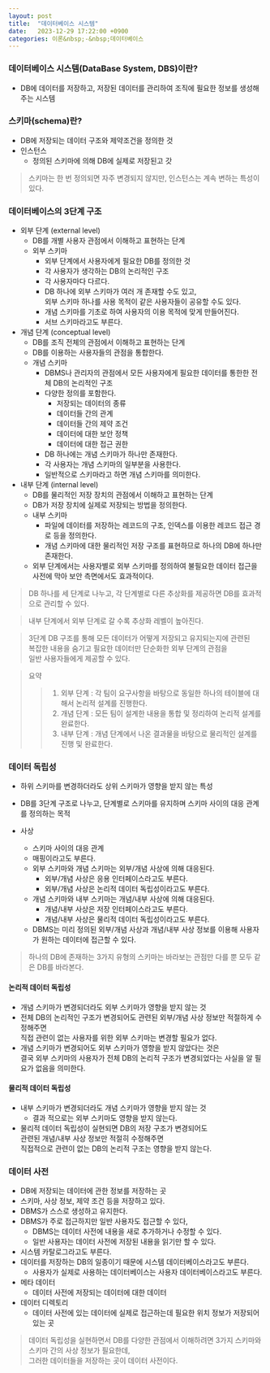 ```yaml
---
layout: post
title:  "데이터베이스 시스템"
date:   2023-12-29 17:22:00 +0900
categories: 이론&nbsp;-&nbsp;데이터베이스
---
```


### 데이터베이스 시스템(DataBase System, DBS)이란?

- DB에 데이터를 저장하고, 저장된 데이터를 관리하여 조직에 필요한 정보를 생성해주는 시스템

### 스키마(schema)란?

- DB에 저장되는 데이터 구조와 제약조건을 정의한 것
- 인스턴스
    - 정의된 스키마에 의해 DB에 실제로 저장된고 갓
> 스키마는 한 번 정의되면 자주 변경되지 않지만, 인스턴스는 계속 변하는 특성이 있다.

### 데이터베이스의 3단계 구조

- 외부 단계 (external level)
    - DB를 개별 사용자 관점에서 이해하고 표현하는 단계
    - 외부 스키마
        - 외부 단계에서 사용자에게 필요한 DB를 정의한 것
        - 각 사용자가 생각하는 DB의 논리적인 구조
        - 각 사용자마다 다르다.
        - DB 하나에 외부 스키마가 여러 개 존재할 수도 있고,  
        외부 스키마 하나를 사용 목적이 같은 사용자들이 공유할 수도 있다.
        - 개념 스키마를 기초로 하여 사용자의 이용 목적에 맞게 만들어진다.
        - 서브 스키마라고도 부른다.
- 개념 단계 (conceptual level)
    - DB를 조직 전체의 관점에서 이해하고 표현하는 단계
    - DB를 이용하는 사용자들의 관점을 통합한다.
    - 개념 스키마
        - DBMS나 관리자의 관점에서 모든 사용자에게 필요한 데이터를 통한한 전체 DB의 논리적인 구조
        - 다양한 정의를 포함한다.
            - 저장되는 데이터의 종류
            - 데이터들 간의 관계
            - 데이터들 간의 제약 조건
            - 데이터에 대한 보안 정책
            - 데이터에 대한 접근 권한
        - DB 하나에는 개념 스키마가 하나만 존재한다.
        - 각 사용자는 개념 스키마의 일부분을 사용한다.
        - 일반적으로 스키마라고 하면 개념 스키마를 의미한다.
- 내부 단계 (internal level)
    - DB를 물리적인 저장 장치의 관점에서 이해하고 표현하는 단계
    - DB가 저장 장치에 실제로 저장되는 방법을 정의한다.
    - 내부 스키마
        - 파일에 데이터를 저장하는 레코드의 구조, 인덱스를 이용한 레코드 접근 경로 등을 정의한다.
        - 개념 스키마에 대한 물리적인 저장 구조를 표현하므로 하나의 DB에 하나만 존재한다.
    - 외부 단계에서는 사용자별로 외부 스키마를 정의하여 불필요한 데이터 접근을 사전에 막아 보안 측면에서도 효과적이다.

>DB 하나를 세 단계로 나누고, 각 단계별로 다른 추상화를 제공하면 DB를 효과적으로 관리할 수 있다.

>내부 단계에서 외부 단계로 갈 수록 추상화 레벨이 높아진다.

>3단계 DB 구조를 통해 모든 데이터가 어떻게 저장되고 유지되는지에 관련된  
>복잡한 내용을 숨기고 필요한 데이터만 단순화한 외부 단계의 관점을  
>일반 사용자들에게 제공할 수 있다.

>요약
>>1. 외부 단계 : 각 팀이 요구사항을 바탕으로 동일한 하나의 테이블에 대해서 논리적 설계를 진행한다.  
>>2. 개념 단계 : 모든 팀이 설계한 내용을 통합 및 정리하여 논리적 설계를 완료한다.  
>>3. 내부 단계 : 개념 단계에서 나온 결과물을 바탕으로 물리적인 설계를 진행 및 완료한다.

### 데이터 독립성

- 하위 스키마를 변경하더라도 상위 스키마가 영향을 받지 않는 특성
- DB를 3단계 구조로 나누고, 단계별로 스키마를 유지하며 스키마 사이의 대응 관계를 정의하는 목적

- 사상
    - 스키마 사이의 대응 관계
    - 매핑이라고도 부른다.
    - 외부 스키마와 개념 스키마는 외부/개념 사상에 의해 대응된다.
        - 외부/개념 사상은 응용 인터페이스라고도 부른다.
        - 외부/개념 사상은 논리적 데이터 독립성이라고도 부른다.
    - 개념 스키마와 내부 스키마는 개념/내부 사상에 의해 대응된다.
        - 개념/내부 사상은 저장 인터페이스라고도 부른다.
        - 개념/내부 사상은 물리적 데이터 독립성이라고도 부른다.
    - DBMS는 미리 정의된 외부/개념 사상과 개념/내부 사상 정보를 이용해 사용자가 원하는 데이터에 접근할 수 있다.

>하나의 DB에 존재하는 3가지 유형의 스키마는 바라보는 관점만 다를 뿐 모두 같은 DB를 바라본다.

#### 논리적 데이터 독립성

- 개념 스키마가 변경되더라도 외부 스키마가 영향을 받지 않는 것
- 전체 DB의 논리적인 구조가 변경되어도 관련된 외부/개념 사상 정보만 적절하게 수정해주면  
직접 관련이 없는 사용자를 위한 외부 스키마는 변경할 필요가 없다.
- 개념 스키마가 변경되어도 외부 스키마가 영향을 받지 않았다는 것은  
결국 외부 스키마의 사용자가 전체 DB의 논리적 구조가 변경되었다는 사실을 알 필요가 없음을 의미한다.

#### 물리적 데이터 독립성

- 내부 스키마가 변경되더라도 개념 스키마가 영향을 받지 않는 것
    - 결과 적으로는 외부 스키마도 영향을 받지 않는다.
- 물리적 데이터 독립성이 실현되면 DB의 저장 구조가 변경되어도  
관련된 개념/내부 사상 정보만 적절히 수정해주면  
직접적으로 관련이 없는 DB의 논리적 구조는 영향을 받지 않는다.

### 데이터 사전

- DB에 저장되는 데이터에 관한 정보를 저장하는 곳
- 스키마, 사상 정보, 제약 조건 등을 저장하고 있다.
- DBMS가 스스로 생성하고 유지한다.
- DBMS가 주로 접근하지만 일반 사용자도 접근할 수 있다,
    - DBMS는 데이터 사전에 내용을 새로 추가하거나 수정할 수 있다.
    - 일반 사용자는 데이터 사전에 저장된 내용을 읽기만 할 수 있다.
- 시스템 카탈로그라고도 부른다.
- 데이터를 저장하는 DB의 일종이기 때문에 시스템 데이터베이스라고도 부른다.
    - 사용자가 실제로 사용하는 데이터베이스는 사용자 데이터베이스라고도 부른다.
- 메타 데이터
    - 데이터 사전에 저장되는 데이터에 대한 데이터
- 데이터 디렉토리
    - 데이터 사전에 있는 데이터에 실제로 접근하는데 필요한 위치 정보가 저장되어 있는 곳

>데이터 독립성을 실현하면서 DB를 다양한 관점에서 이해하려면 3가지 스키마와 스키마 간의 사상 정보가 필요한데,  
>그러한 데이터들을 저장하는 곳이 데이터 사전이다.